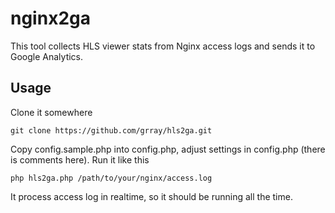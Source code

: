 # nginx2ga
This tool collects HLS viewer stats from Nginx access logs and sends it to Google Analytics.
## Usage
Clone it somewhere
```
git clone https://github.com/grray/hls2ga.git
```
Copy config.sample.php into config.php, adjust settings in config.php (there is comments here). Run it like this
```
php hls2ga.php /path/to/your/nginx/access.log
```
It process access log in realtime, so it should be running all the time.

